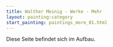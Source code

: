 ```yaml
---
title: Walther Meinig - Werke - Mehr
layout: painting:category
start_painting: paintings_more_01.html
---
```


Diese Seite befindet sich im Aufbau.